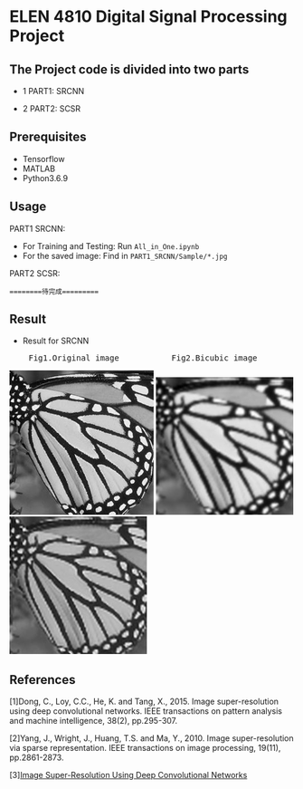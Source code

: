 # ELEN 4810 Digital Signal Processing Project

## The Project code is divided into two parts

* 1 PART1: SRCNN 

* 2 PART2: SCSR 

## Prerequisites
* Tensorflow
* MATLAB
* Python3.6.9

## Usage
PART1 SRCNN: 
* For Training and Testing: Run ```All_in_One.ipynb```
* For the saved image: Find in ```PART1_SRCNN/Sample/*.jpg```

PART2 SCSR:
```
========待完成=========
```

## Result
* Result for SRCNN
<pre>    Fig1.Original image           Fig2.Bicubic image         Fig3.Super-resolved image </pre>

![orig](https://github.com/ms5898/DSP-Project/blob/master/PART1_SRCNN/Sample/butterfly_GT_hr.jpg)
![bicubic](https://github.com/ms5898/DSP-Project/blob/master/PART1_SRCNN/Sample/butterfly_GT_lr.jpg)
![srcnn](https://github.com/ms5898/DSP-Project/blob/master/PART1_SRCNN/Sample/butterfly_GT_SRCNN.jpg)

## References
[1]Dong, C., Loy, C.C., He, K. and Tang, X., 2015. Image super-resolution using deep convolutional networks. IEEE transactions on pattern analysis and machine intelligence, 38(2), pp.295-307.

[2]Yang, J., Wright, J., Huang, T.S. and Ma, Y., 2010. Image super-resolution via sparse representation. IEEE transactions on image processing, 19(11), pp.2861-2873.

[3][Image Super-Resolution Using Deep Convolutional Networks](http://mmlab.ie.cuhk.edu.hk/projects/SRCNN.html) 
